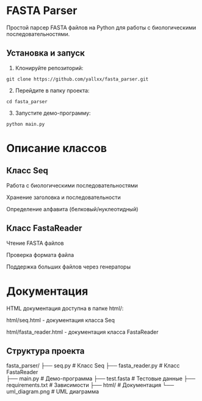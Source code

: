 # FASTA Parser

Простой парсер FASTA файлов на Python для работы с биологическими последовательностями.

## Установка и запуск

1. Клонируйте репозиторий:
```
git clone https://github.com/yallxx/fasta_parser.git
``` 
2. Перейдите в папку проекта:

```cd fasta_parser```

3. Запустите демо-программу:

```python main.py```

# Описание классов
## Класс Seq
Работа с биологическими последовательностями

Хранение заголовка и последовательности

Определение алфавита (белковый/нуклеотидный)

## Класс FastaReader
Чтение FASTA файлов

Проверка формата файла

Поддержка больших файлов через генераторы

# Документация
HTML документация доступна в папке html/:

html/seq.html - документация класса Seq

html/fasta_reader.html - документация класса FastaReader

## Структура проекта
fasta_parser/ 
├── seq.py              # Класс Seq
├── fasta_reader.py     # Класс FastaReader  
├── main.py             # Демо-программа
├── test.fasta          # Тестовые данные
├── requirements.txt    # Зависимости
├── html/               # Документация
└── uml_diagram.png     # UML диаграмма






